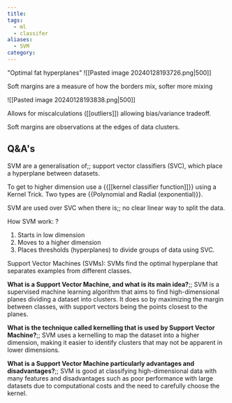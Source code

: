 ```yaml
---
title: 
tags:
  - ml
  - classifer
aliases:
  - SVM
category:
---
```


"Optimal fat hyperplanes"
![[Pasted image 20240128193726.png|500]]

Soft margins are a measure of how the borders mix, softer more mixing

![[Pasted image 20240128193838.png|500]]

Allows for miscalculations ([[outliers]]) allowing bias/variance tradeoff.

Soft margins are observations at the edges of data clusters.

## Q&A's

SVM are a generalisation of;; support vector classifiers (SVC), which place a hyperplane between datasets.

To get to higher dimension use a {{[[kernel classifier function]]}} using a Kernel Trick. Two types are {{Polynomial and Radial (exponential)}}.
<!--SR:!2000-01-01,1,250!2024-04-08,4,270-->

SVM are used over SVC when there is;; no clear linear way to split the data.

How SVM work:
?
1) Starts in low dimension
2) Moves to a higher dimension
3) Places thresholds (hyperplanes) to divide groups of data using SVC.

Support Vector Machines
(SVMs): SVMs find the optimal hyperplane that separates examples from different classes.

**What is a Support Vector Machine, and what is its main idea?**;; SVM is a supervised machine learning algorithm that aims to find high-dimensional planes dividing a dataset into clusters. It does so by maximizing the margin between classes, with support vectors being the points closest to the planes.

**What is the technique called kernelling that is used by Support Vector Machine?**;; SVM uses a kernelling to map the dataset into a higher dimension, making it easier to identify clusters that may not be apparent in lower dimensions.
<!--SR:!2024-04-08,4,270-->

**What is a Support Vector Machine particularly advantages and disadvantages?**;; SVM is good at classifying high-dimensional data with many features and disadvantages such as poor performance with large datasets due to computational costs and the need to carefully choose the kernel.